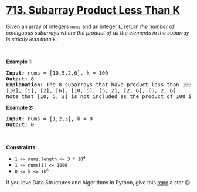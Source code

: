 # [713. Subarray Product Less Than K][title]

<p>Given an array of integers <code>nums</code> and an integer <code>k</code>, return <em>the number of contiguous subarrays where the product of all the elements in the subarray is strictly less than </em><code>k</code>.</p>
<p> </p>
<p><strong>Example 1:</strong></p>
<pre><strong>Input:</strong> nums = [10,5,2,6], k = 100
<strong>Output:</strong> 8
<strong>Explanation:</strong> The 8 subarrays that have product less than 100 are:
[10], [5], [2], [6], [10, 5], [5, 2], [2, 6], [5, 2, 6]
Note that [10, 5, 2] is not included as the product of 100 is not strictly less than k.
</pre>
<p><strong>Example 2:</strong></p>
<pre><strong>Input:</strong> nums = [1,2,3], k = 0
<strong>Output:</strong> 0
</pre>
<p> </p>
<p><strong>Constraints:</strong></p>
<ul>
<li><code>1 &lt;= nums.length &lt;= 3 * 10<sup>4</sup></code></li>
<li><code>1 &lt;= nums[i] &lt;= 1000</code></li>
<li><code>0 &lt;= k &lt;= 10<sup>6</sup></code></li>
</ul>


If you love Data Structures and Algorithms in Python, give this [repo][me] a star :wink:

[title]: https://leetcode.com/problems/subarray-product-less-than-k
[me]: https://github.com/bumblebee211196/awesome-python-leetcode